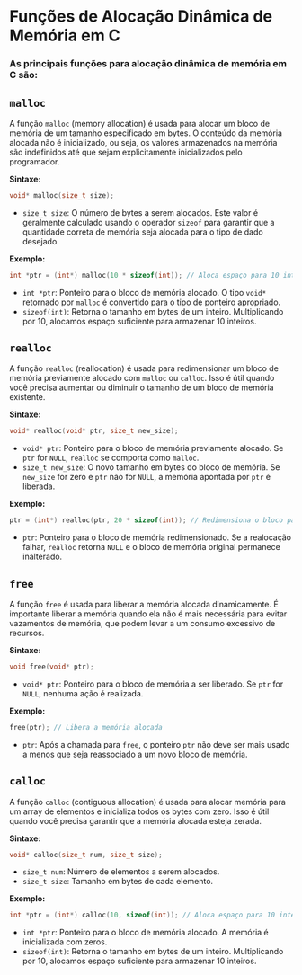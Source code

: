 # Funções de Alocação Dinâmica de Memória em C

### As principais funções para alocação dinâmica de memória em C são:

## `malloc`

A função `malloc` (memory allocation) é usada para alocar um bloco de memória de um tamanho especificado em bytes. O conteúdo da memória alocada não é inicializado, ou seja, os valores armazenados na memória são indefinidos até que sejam explicitamente inicializados pelo programador.

**Sintaxe:**
```c
void* malloc(size_t size);
```

- `size_t size`: O número de bytes a serem alocados. Este valor é geralmente calculado usando o operador `sizeof` para garantir que a quantidade correta de memória seja alocada para o tipo de dado desejado.

**Exemplo:**
```c
int *ptr = (int*) malloc(10 * sizeof(int)); // Aloca espaço para 10 inteiros
```

- `int *ptr`: Ponteiro para o bloco de memória alocado. O tipo `void*` retornado por `malloc` é convertido para o tipo de ponteiro apropriado.
- `sizeof(int)`: Retorna o tamanho em bytes de um inteiro. Multiplicando por 10, alocamos espaço suficiente para armazenar 10 inteiros.

## `realloc`

A função `realloc` (reallocation) é usada para redimensionar um bloco de memória previamente alocado com `malloc` ou `calloc`. Isso é útil quando você precisa aumentar ou diminuir o tamanho de um bloco de memória existente.

**Sintaxe:**
```c
void* realloc(void* ptr, size_t new_size);
```

- `void* ptr`: Ponteiro para o bloco de memória previamente alocado. Se `ptr` for `NULL`, `realloc` se comporta como `malloc`.
- `size_t new_size`: O novo tamanho em bytes do bloco de memória. Se `new_size` for zero e `ptr` não for `NULL`, a memória apontada por `ptr` é liberada.

**Exemplo:**
```c
ptr = (int*) realloc(ptr, 20 * sizeof(int)); // Redimensiona o bloco para 20 inteiros
```

- `ptr`: Ponteiro para o bloco de memória redimensionado. Se a realocação falhar, `realloc` retorna `NULL` e o bloco de memória original permanece inalterado.

## `free`

A função `free` é usada para liberar a memória alocada dinamicamente. É importante liberar a memória quando ela não é mais necessária para evitar vazamentos de memória, que podem levar a um consumo excessivo de recursos.

**Sintaxe:**
```c
void free(void* ptr);
```

- `void* ptr`: Ponteiro para o bloco de memória a ser liberado. Se `ptr` for `NULL`, nenhuma ação é realizada.

**Exemplo:**
```c
free(ptr); // Libera a memória alocada
```

- `ptr`: Após a chamada para `free`, o ponteiro `ptr` não deve ser mais usado a menos que seja reassociado a um novo bloco de memória.

## `calloc`

A função `calloc` (contiguous allocation) é usada para alocar memória para um array de elementos e inicializa todos os bytes com zero. Isso é útil quando você precisa garantir que a memória alocada esteja zerada.

**Sintaxe:**
```c
void* calloc(size_t num, size_t size);
```

- `size_t num`: Número de elementos a serem alocados.
- `size_t size`: Tamanho em bytes de cada elemento.

**Exemplo:**
```c
int *ptr = (int*) calloc(10, sizeof(int)); // Aloca espaço para 10 inteiros e inicializa todos com 0
```

- `int *ptr`: Ponteiro para o bloco de memória alocado. A memória é inicializada com zeros.
- `sizeof(int)`: Retorna o tamanho em bytes de um inteiro. Multiplicando por 10, alocamos espaço suficiente para armazenar 10 inteiros.

